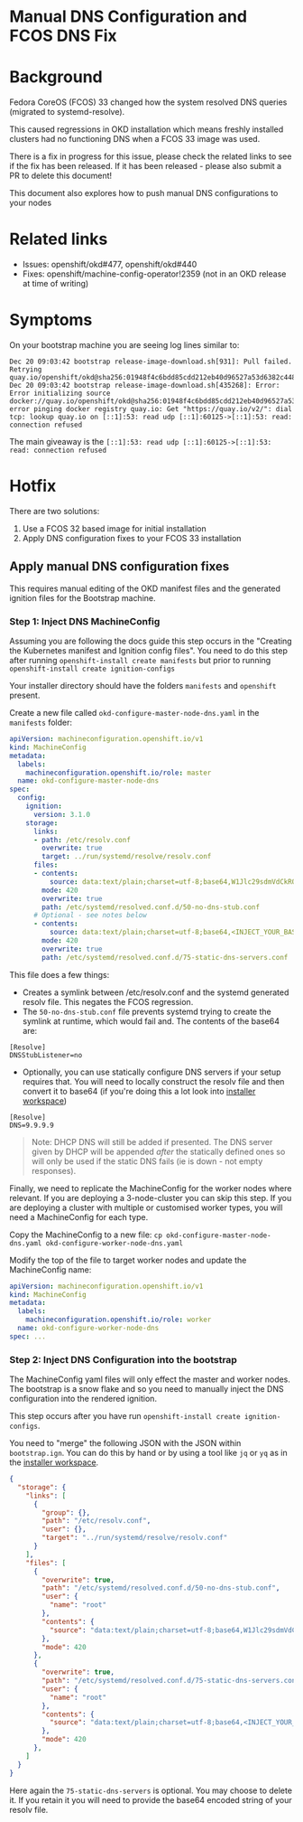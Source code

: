 Manual DNS Configuration and FCOS DNS Fix
===

# Background
Fedora CoreOS (FCOS) 33 changed how the system resolved DNS queries (migrated to systemd-resolve).

This caused regressions in OKD installation which means freshly installed clusters had no functioning DNS when a FCOS 33 image was used.

There is a fix in progress for this issue, please check the related links to see if the fix has been released. If it has been released - please also submit a PR to delete this document!

This document also explores how to push manual DNS configurations to your nodes 

# Related links
- Issues: openshift/okd#477, openshift/okd#440
- Fixes: openshift/machine-config-operator!2359 (not in an OKD release at time of writing)

# Symptoms

On your bootstrap machine you are seeing log lines similar to:

```
Dec 20 09:03:42 bootstrap release-image-download.sh[931]: Pull failed. Retrying quay.io/openshift/okd@sha256:01948f4c6bdd85cdd212eb40d96527a53d6382c4489d7da57522864178620a2c...
Dec 20 09:03:42 bootstrap release-image-download.sh[435268]: Error: Error initializing source docker://quay.io/openshift/okd@sha256:01948f4c6bdd85cdd212eb40d96527a53d6382c4489d7da57522864178620a2c: error pinging docker registry quay.io: Get "https://quay.io/v2/": dial tcp: lookup quay.io on [::1]:53: read udp [::1]:60125->[::1]:53: read: connection refused
```
The main giveaway is the `[::1]:53: read udp [::1]:60125->[::1]:53: read: connection refused`

# Hotfix
There are two solutions:
1. Use a FCOS 32 based image for initial installation
2. Apply DNS configuration fixes to your FCOS 33 installation

## Apply manual DNS configuration fixes

This requires manual editing of the OKD manifest files and the generated ignition files for the Bootstrap machine.

### Step 1: Inject DNS MachineConfig
Assuming you are following the docs guide this step occurs in the "Creating the Kubernetes manifest and Ignition config files". You need to do this step after running `openshift-install create manifests` but prior to running `openshift-install create ignition-configs`

Your installer directory should have the folders `manifests` and `openshift` present.

Create a new file called `okd-configure-master-node-dns.yaml` in the `manifests` folder:

```yaml
apiVersion: machineconfiguration.openshift.io/v1
kind: MachineConfig
metadata:
  labels:
    machineconfiguration.openshift.io/role: master
  name: okd-configure-master-node-dns
spec:
  config:
    ignition:
      version: 3.1.0
    storage:
      links:
      - path: /etc/resolv.conf
        overwrite: true
        target: ../run/systemd/resolve/resolv.conf
      files:
      - contents:
          source: data:text/plain;charset=utf-8;base64,W1Jlc29sdmVdCkROU1N0dWJMaXN0ZW5lcj1ubwo=
        mode: 420
        overwrite: true
        path: /etc/systemd/resolved.conf.d/50-no-dns-stub.conf
      # Optional - see notes below
      - contents:
          source: data:text/plain;charset=utf-8;base64,<INJECT_YOUR_BASE_64_HERE>
        mode: 420
        overwrite: true
        path: /etc/systemd/resolved.conf.d/75-static-dns-servers.conf
```

This file does a few things:
- Creates a symlink between /etc/resolv.conf and the systemd generated resolv file. This negates the FCOS regression.
- The `50-no-dns-stub.conf` file prevents systemd trying to create the symlink at runtime, which would fail and. The contents of the base64 are:
```
[Resolve]
DNSStubListener=no
```
- Optionally, you can use statically configure DNS servers if your setup requires that. You will need to locally construct the resolv file and then convert it to base64 (if you're doing this a lot look into [installer workspace](installer-workspace.md))
```
[Resolve]
DNS=9.9.9.9
```
> Note: DHCP DNS will still be added if presented. The DNS server given by DHCP will be appended *after* the statically defined ones so will only be used if the static DNS fails (ie is down - not empty responses).

Finally, we need to replicate the MachineConfig for the worker nodes where relevant. If you are deploying a 3-node-cluster you can skip this step. If you are deploying a cluster with multiple or customised worker types, you will need a MachineConfig for each type.

Copy the MachineConfig to a new file:
`cp okd-configure-master-node-dns.yaml okd-configure-worker-node-dns.yaml`

Modify the top of the file to target worker nodes and update the MachineConfig name:

```yaml
apiVersion: machineconfiguration.openshift.io/v1
kind: MachineConfig
metadata:
  labels:
    machineconfiguration.openshift.io/role: worker
  name: okd-configure-worker-node-dns
spec: ...
```

### Step 2: Inject DNS Configuration into the bootstrap
The MachineConfig yaml files will only effect the master and worker nodes. The bootstrap is a snow flake and so you need to manually inject the DNS configuration into the rendered ignition.

This step occurs after you have run `openshift-install create ignition-configs`.

You need to "merge" the following JSON with the JSON within `bootstrap.ign`. You can do this by hand or by using a tool like `jq` or `yq` as in the [installer workspace](installer-workspace.md).

```json
{
  "storage": {
    "links": [
      {
        "group": {},
        "path": "/etc/resolv.conf",
        "user": {},
        "target": "../run/systemd/resolve/resolv.conf"
      }
    ],
    "files": [
      {
        "overwrite": true,
        "path": "/etc/systemd/resolved.conf.d/50-no-dns-stub.conf",
        "user": {
          "name": "root"
        },
        "contents": {
          "source": "data:text/plain;charset=utf-8;base64,W1Jlc29sdmVdCkROU1N0dWJMaXN0ZW5lcj1ubwo="
        },
        "mode": 420
      },
      {
        "overwrite": true,
        "path": "/etc/systemd/resolved.conf.d/75-static-dns-servers.conf",
        "user": {
          "name": "root"
        },
        "contents": {
          "source": "data:text/plain;charset=utf-8;base64,<INJECT_YOUR_BASE_64_HERE>"
        },
        "mode": 420
      },
    ]
  }
}
```
Here again the `75-static-dns-servers` is optional. You may choose to delete it. If you retain it you will need to provide the base64 encoded string of your resolv file.

